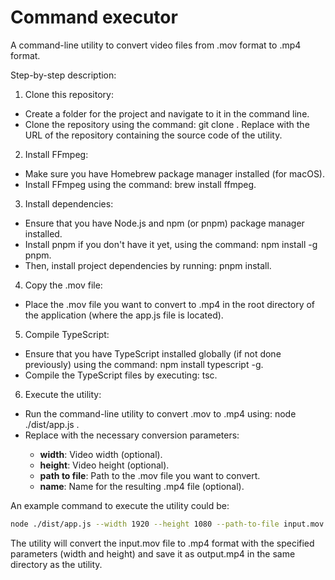 # Command executor

A command-line utility to convert video files from .mov format to .mp4 format.

Step-by-step description:

1. Clone this repository:

- Create a folder for the project and navigate to it in the command line.
- Clone the repository using the command: git clone <repository URL>. Replace <repository URL> with the URL of the repository containing the source code of the utility.

2. Install FFmpeg:

- Make sure you have Homebrew package manager installed (for macOS).
- Install FFmpeg using the command: brew install ffmpeg.

3. Install dependencies:

- Ensure that you have Node.js and npm (or pnpm) package manager installed.
- Install pnpm if you don't have it yet, using the command: npm install -g pnpm.
- Then, install project dependencies by running: pnpm install.

4. Copy the .mov file:

- Place the .mov file you want to convert to .mp4 in the root directory of the application (where the app.js file is located).

5. Compile TypeScript:

- Ensure that you have TypeScript installed globally (if not done previously) using the command: npm install typescript -g.
- Compile the TypeScript files by executing: tsc.

6. Execute the utility:

- Run the command-line utility to convert .mov to .mp4 using: node ./dist/app.js <parameters>.
- Replace <parameters> with the necessary conversion parameters:
  - **width**: Video width (optional).
  - **height**: Video height (optional).
  - **path to file**: Path to the .mov file you want to convert.
  - **name**: Name for the resulting .mp4 file (optional).

An example command to execute the utility could be:

```bash
node ./dist/app.js --width 1920 --height 1080 --path-to-file input.mov --name output.mp4
```

The utility will convert the input.mov file to .mp4 format with the specified parameters (width and height) and save it as output.mp4 in the same directory as the utility.
